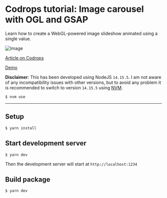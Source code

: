 # Codrops tutorial: Image carousel with OGL and GSAP

Learn how to create a WebGL-powered image slideshow animated using a single value.

![Image](https://tympanus.net/codrops/wp-content/uploads/2021/08/TriangleGridSlideshow_feat.jpg)

[Article on Codrops](https://tympanus.net/codrops/?p=55916)

[Demo](http://tympanus.net/Tutorials/TriangleSlideshow/)

**Disclaimer**: This has been developed using NodeJS `14.15.5`. I am not aware of any incompatibility issues with other versions, but to avoid any problem it is recommended to switch to version `14.15.5` using [NVM](https://github.com/nvm-sh/nvm).

```shell
$ nvm use
```
___

## Setup
```shell
$ yarn install
```
## Start development server
```shell
$ yarn dev
```

Then the development server will start at `http://localhost:1234`

## Build package
```shell
$ yarn dev
```
